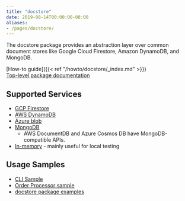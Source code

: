 ```yaml
---
title: "docstore"
date: 2019-08-14T00:00:00-08:00
aliases:
- /pages/docstore/
---
```


The docstore package provides an abstraction layer over common document stores
like Google Cloud Firestore, Amazon DynamoDB, and MongoDB.

<!--more-->

[How-to guide]({{< ref "/howto/docstore/_index.md" >}})<br>
[Top-level package documentation](https://godoc.org/gocloud.dev/docstore)

## Supported Services

* [GCP Firestore](https://godoc.org/gocloud.dev/docstore/gcpfirestore)
* [AWS DynamoDB](https://godoc.org/gocloud.dev/docstore/awsdynamodb)
* [Azure blob](https://godoc.org/gocloud.dev/docstore/azureblob)
* [MongoDB](https://godoc.org/gocloud.dev/docstore/mongodocstore)
  * AWS DocumentDB and Azure Cosmos DB have MongoDB-compatible APIs.
* [In-memory](https://godoc.org/gocloud.dev/docstore/memdocstore) - mainly
  useful for local testing

## Usage Samples

* [CLI Sample](https://github.com/google/go-cloud/tree/master/samples/gocdk-docstore)
* [Order Processor sample](https://gocloud.dev/tutorials/order/)
* [docstore package examples](https://godoc.org/gocloud.dev/docstore#pkg-examples)

